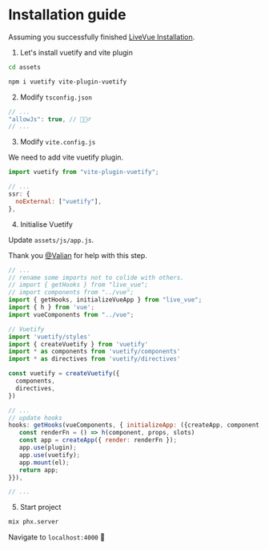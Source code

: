 # Installation guide

Assuming you successfully finished [LiveVue Installation](https://github.com/Valian/live_vue/blob/main/INSTALLATION.md).

1. Let's install vuetify and vite plugin

```sh
cd assets

npm i vuetify vite-plugin-vuetify
```

2. Modify `tsconfig.json`

```js
// ...
"allowJs": true, // 🤷🏻‍♂️
// ...
```

3. Modify `vite.config.js`

We need to add vite vuetify plugin.

```js
import vuetify from "vite-plugin-vuetify";

// ...
ssr: {
  noExternal: ["vuetify"],
},
```

4. Initialise Vuetify

Update `assets/js/app.js`.

Thank you [@Valian](https://github.com/Valian) for help with this step.

```js
// ...
// rename some imports not to colide with others.
// import { getHooks } from "live_vue";
// import components from "../vue";
import { getHooks, initializeVueApp } from "live_vue";
import { h } from 'vue';
import vueComponents from "../vue";

// Vuetify
import 'vuetify/styles'
import { createVuetify } from 'vuetify'
import * as components from 'vuetify/components'
import * as directives from 'vuetify/directives'

const vuetify = createVuetify({
  components,
  directives,
})

// ...
// update hooks
hooks: getHooks(vueComponents, { initializeApp: ({createApp, component, props, slots, plugin, el}) => {
   const renderFn = () => h(component, props, slots)
   const app = createApp({ render: renderFn });
   app.use(plugin);
   app.use(vuetify);
   app.mount(el);
   return app;
}}),

// ...
```

5. Start project

```sh
mix phx.server
```

Navigate to `localhost:4000` 🎉
